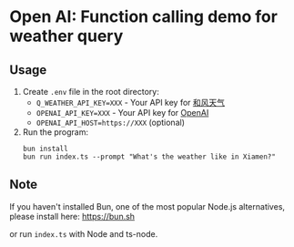 # Open AI: Function calling demo for weather query

## Usage

1. Create `.env` file in the root directory:
   - `Q_WEATHER_API_KEY=XXX` - Your API key for [和风天气](https://console.qweather.com/#/apps)
   - `OPENAI_API_KEY=XXX` - Your API key for [OpenAI](https://platform.openai.com/)
   - `OPENAI_API_HOST=https://XXX` (optional)
2. Run the program:
   ```shell
   bun install
   bun run index.ts --prompt "What's the weather like in Xiamen?"
   ```

## Note

If you haven't installed Bun, one of the most popular Node.js alternatives, please install here:
https://bun.sh

or run `index.ts` with Node and ts-node.

